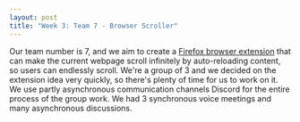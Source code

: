 ```yaml
---
layout: post
title: "Week 3: Team 7 - Browser Scroller"
---
```


Our team number is 7, and we aim to create a [Firefox browser extension](https://github.com/ossd-s25/Browser-Scroller.git) that can make the current webpage scroll infinitely by auto-reloading content, so users can endlessly scroll.
We're a group of 3 and we decided on the extension idea very quickly, so there's plenty of time for us to work on it. We use partly asynchronous communication channels Discord for the entire process of the group work. We had 3 synchronous voice meetings and many asynchronous discussions.
